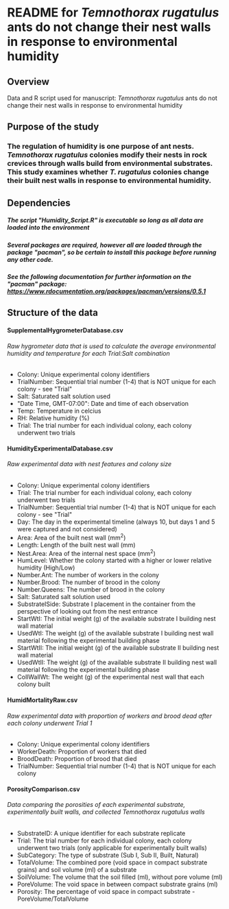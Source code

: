# README for _Temnothorax rugatulus_ ants do not change their nest walls in response to environmental humidity

## Overview 
Data and R script used for manuscript: _Temnothorax rugatulus_ ants do not change their nest walls in response to environmental humidity 

## Purpose of the study 
### The regulation of humidity is one purpose of ant nests. _Temnothorax rugatulus_ colonies modify their nests in rock crevices through walls build from environmental substrates. This study examines whether _T. rugatulus_ colonies change their built nest walls in response to environmental humidity. 

## Dependencies
##### The script "Humidity_Script.R" is executable so long as all data are loaded into the environment
##### Several packages are required, however all are loaded through the package "pacman", so be certain to install this package before running any other code.
##### See the following documentation for further information on the "pacman" package: https://www.rdocumentation.org/packages/pacman/versions/0.5.1 

## Structure of the data
#### SupplementalHygrometerDatabase.csv
###### Raw hygrometer data that is used to calculate the average environmental humidity and temperature for each Trial:Salt combination
* Colony: Unique experimental colony identifiers 
* TrialNumber: Sequential trial number (1-4) that is NOT unique for each colony - see "Trial"
* Salt: Saturated salt solution used
* "Date Time, GMT-07:00": Date and time of each observation  
* Temp: Temperature in celcius
* RH: Relative humidity (%) 
* Trial: The trial number for each individual colony, each colony underwent two trials

#### HumidityExperimentalDatabase.csv
###### Raw experimental data with nest features and colony size
* Colony: Unique experimental colony identifiers
* Trial: The trial number for each individual colony, each colony underwent two trials
* TrialNumber: Sequential trial number (1-4) that is NOT unique for each colony - see "Trial"
* Day: The day in the experimental timeline (always 10, but days 1 and 5 were captured and not considered)
* Area: Area of the built nest wall (mm<sup>2</sup>)
* Length: Length of the built nest wall (mm)
* Nest.Area: Area of the internal nest space (mm<sup>2</sup>)
* HumLevel: Whether the colony started with a higher or lower relative humidity (High/Low)
* Number.Ant: The number of workers in the colony
* Number.Brood: The number of brood in the colony
* Number.Queens: The number of brood in the colony
* Salt: Saturated salt solution used
* SubstrateISide: Substrate I placement in the container from the perspective of looking out from the nest entrance
* StartWtI: The initial weight (g) of the available substrate I building nest wall material
* UsedWtI: The weight (g) of the available substrate I building nest wall material following the experimental building phase
* StartWtII: The initial weight (g) of the available substrate II building nest wall material
* UsedWtII: The weight (g) of the available substrate II building nest wall material following the experimental building phase
* CollWallWt: The weight (g) of the experimental nest wall that each colony built

#### HumidMortalityRaw.csv
###### Raw experimental data with proportion of workers and brood dead after each colony underwent Trial 1
* Colony: Unique experimental colony identifiers
* WorkerDeath: Proportion of workers that died 
* BroodDeath: Proportion of brood that died 
* TrialNumber: Sequential trial number (1-4) that is NOT unique for each colony

#### PorosityComparison.csv
###### Data comparing the porosities of each experimental substrate, experimentally built walls, and collected _Temnothorax rugatulus_ walls
* SubstrateID: A unique identifier for each substrate replicate
* Trial: The trial number for each individual colony, each colony underwent two trials (only applicable for experimentally built walls) 
* SubCategory: The type of substrate (Sub I, Sub II, Built, Natural)
* TotalVolume: The combined pore (void space in compact substrate grains) and soil volume (ml) of a substrate
* SoilVolume: The volume that the soil filled (ml), without pore volume (ml)
* PoreVolume: The void space in between compact substrate grains (ml)
* Porosity: The percentage of void space in compact substrate - PoreVolume/TotalVolume
